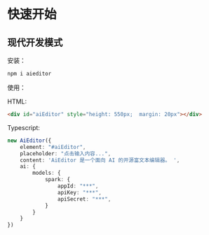 # 快速开始


## 现代开发模式

安装：

```shell
npm i aieditor
```


使用：

HTML:

```html
<div id="aiEditor" style="height: 550px;  margin: 20px"></div>
```


Typescript:

```typescript
new AiEditor({
    element: "#aiEditor",
    placeholder: "点击输入内容...",
    content: 'AiEditor 是一个面向 AI 的开源富文本编辑器。 ',
    ai: {
        models: {
            spark: {
                appId: "***",
                apiKey: "***",
                apiSecret: "***",
            }
        }
    }
})
```


